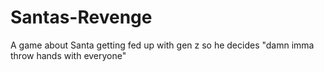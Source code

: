 # Santas-Revenge
A game about Santa getting fed up with gen z so he decides "damn imma throw hands with everyone"
